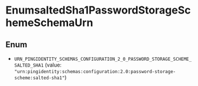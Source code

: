 

# EnumsaltedSha1PasswordStorageSchemeSchemaUrn

## Enum


* `URN_PINGIDENTITY_SCHEMAS_CONFIGURATION_2_0_PASSWORD_STORAGE_SCHEME_SALTED_SHA1` (value: `"urn:pingidentity:schemas:configuration:2.0:password-storage-scheme:salted-sha1"`)



